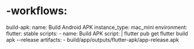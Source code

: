 # -workflows:
  build-apk:
    name: Build Android APK
    instance_type: mac_mini
    environment:
      flutter: stable
    scripts:
      - name: Build APK
        script: |
          flutter pub get
          flutter build apk --release
    artifacts:
      - build/app/outputs/flutter-apk/app-release.apk
